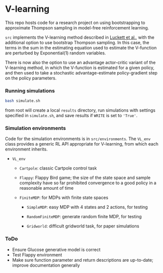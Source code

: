 # V-learning

This repo hosts code for a research project on using bootstrapping to approximate Thompson sampling in model-free
reinforcement learning. 

`src` implements the V-learning method described in [Luckett et al.](https://arxiv.org/pdf/1611.03531.pdf), with the 
additional option to use bootstrap Thompson sampling.  In this case, the terms in the sum in the estimating equation 
used to estimate the V-function are perturbed by Exponential(1) random variables.   

There is now also the option to use an advantage actor-critic variant of the V-learning method, in which 
the V-function is estimated for a given policy, and then used to take a stochastic advantage-estimate policy-gradient 
step on the policy parameters.  

### Running simulations 

```sh
bash simulate.sh 
```

from root will create a local `results` directory, run simulations with settings specified in `simulate.sh`, 
and save results if `WRITE` is set to `'True'`. 

### Simulation environments 

Code for the simulation environments is in ```src/environments```.  The ```VL_env``` class provides a generic 
RL API appropriate for V-learning, from which each environment inherits.

* ```VL_env``` 

  - ```Cartpole```: classic Cartpole control task 
  
  - ```Flappy```: Flappy Bird game; the size of the state space and sample complexity have so far 
                  prohibited convergence to a good policy in a reasonable amount of time 
  
  - ```FiniteMDP```: for MDPs with finite state spaces
  
    * ```SimpleMDP```: easy MDP with 4 states and 2 actions, for testing 
    
    * ```RandomFiniteMDP```: generate random finite MDP, for testing 
    
    * ```Gridworld```: difficult gridworld task, for paper simulations 

### ToDo 

* Ensure Glucose generative model is correct 
* Test Flappy environment 
* Make sure function parameter and return descriptions are up-to-date; improve documentation generally 